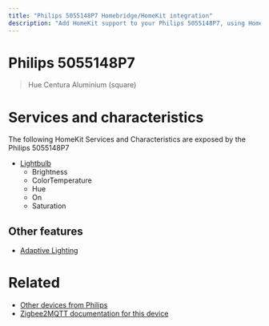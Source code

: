 ```yaml
---
title: "Philips 5055148P7 Homebridge/HomeKit integration"
description: "Add HomeKit support to your Philips 5055148P7, using Homebridge, Zigbee2MQTT and homebridge-z2m."
---
```

<!---
This file has been GENERATED using src/docgen/docgen.ts
DO NOT EDIT THIS FILE MANUALLY!
-->
# Philips 5055148P7
> Hue Centura Aluminium (square)


# Services and characteristics
The following HomeKit Services and Characteristics are exposed by
the Philips 5055148P7

* [Lightbulb](../../light.md)
  * Brightness
  * ColorTemperature
  * Hue
  * On
  * Saturation


## Other features
* [Adaptive Lighting](../../light.md)


# Related
* [Other devices from Philips](../index.md#philips)
* [Zigbee2MQTT documentation for this device](https://www.zigbee2mqtt.io/devices/5055148P7.html)